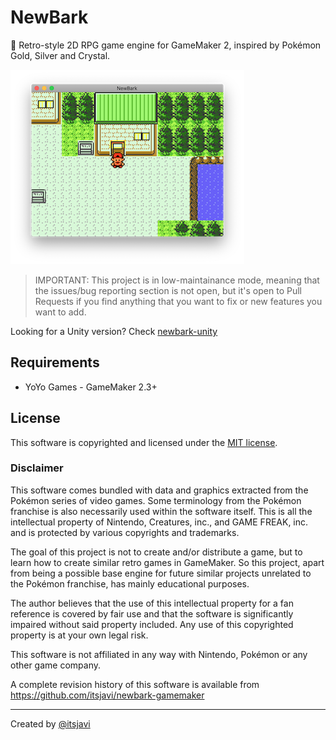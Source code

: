 # NewBark
🌳 Retro-style 2D RPG game engine for GameMaker 2, inspired by Pokémon Gold, Silver and Crystal.

![screenshot](assets/images/screenshot.png)

> IMPORTANT: This project is in low-maintainance mode, meaning that the issues/bug reporting section is not open, but it's open to Pull Requests if you find anything that you want to fix or new features you want to add.

Looking for a Unity version? Check [newbark-unity](https://github.com/itsjavi/newbark-unity)

## Requirements

- YoYo Games - GameMaker 2.3+


## License

This software is copyrighted and licensed under the 
[MIT license](https://github.com/itsjavi/newbark-gamemaker/LICENSE).

### Disclaimer

This software comes bundled with data and graphics extracted from the
Pokémon series of video games. Some terminology from the Pokémon franchise is
also necessarily used within the software itself. This is all the intellectual
property of Nintendo, Creatures, inc., and GAME FREAK, inc. and is protected by
various copyrights and trademarks.

The goal of this project is not to create and/or distribute a game, but to learn
how to create similar retro games in GameMaker. So this project, apart from being a possible
base engine for future similar projects unrelated to the Pokémon franchise,
has mainly educational purposes.

The author believes that the use of this intellectual property for a fan reference
is covered by fair use and that the software is significantly impaired without said
property included. Any use of this copyrighted property is at your own legal risk.

This software is not affiliated in any way with Nintendo,
Pokémon or any other game company.

A complete revision history of this software is available from
https://github.com/itsjavi/newbark-gamemaker

---


Created by [@itsjavi](https://github.com/itsjavi)
